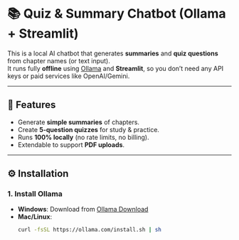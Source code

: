 # 📚 Quiz & Summary Chatbot (Ollama + Streamlit)

This is a local AI chatbot that generates **summaries** and **quiz questions** from chapter names (or text input).  
It runs fully **offline** using [Ollama](https://ollama.com/) and **Streamlit**, so you don’t need any API keys or paid services like OpenAI/Gemini.  

---

## 🚀 Features
- Generate **simple summaries** of chapters.
- Create **5-question quizzes** for study & practice.
- Runs **100% locally** (no rate limits, no billing).
- Extendable to support **PDF uploads**.

---

## ⚙️ Installation

### 1. Install Ollama
- **Windows**: Download from [Ollama Download](https://ollama.com/download)  
- **Mac/Linux**:
  ```bash
  curl -fsSL https://ollama.com/install.sh | sh

